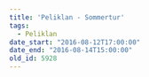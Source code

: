 ```yaml
---
title: 'Peliklan - Sommertur'
tags:
  - Peliklan
date_start: "2016-08-12T17:00:00"
date_end: "2016-08-14T15:00:00"
old_id: 5928
---
```

